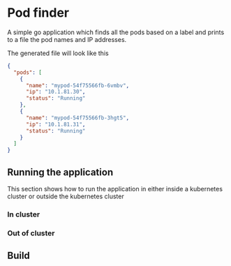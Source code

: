 # Pod finder

A simple go application which finds all the pods based on a label and prints to a file the pod names and IP addresses.

The generated file will look like this

```json
{
  "pods": [
    {
      "name": "mypod-54f75566fb-6vmbv",
      "ip": "10.1.81.30",
      "status": "Running"
    },
    {
      "name": "mypod-54f75566fb-3hgt5",
      "ip": "10.1.81.31",
      "status": "Running"
    }
  ]
}
```

## Running the application

This section shows how to run the application in either inside a kubernetes cluster or outside the kubernetes cluster

### In cluster


### Out of cluster


## Build
